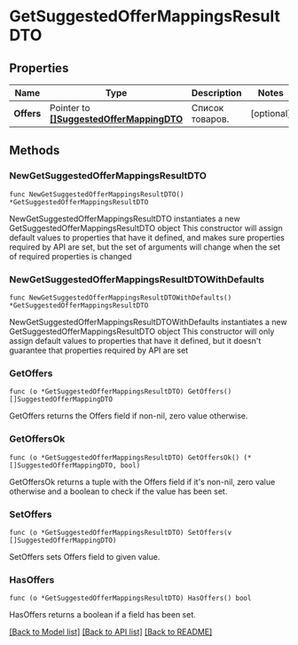 # GetSuggestedOfferMappingsResultDTO

## Properties

Name | Type | Description | Notes
------------ | ------------- | ------------- | -------------
**Offers** | Pointer to [**[]SuggestedOfferMappingDTO**](SuggestedOfferMappingDTO.md) | Список товаров. | [optional] 

## Methods

### NewGetSuggestedOfferMappingsResultDTO

`func NewGetSuggestedOfferMappingsResultDTO() *GetSuggestedOfferMappingsResultDTO`

NewGetSuggestedOfferMappingsResultDTO instantiates a new GetSuggestedOfferMappingsResultDTO object
This constructor will assign default values to properties that have it defined,
and makes sure properties required by API are set, but the set of arguments
will change when the set of required properties is changed

### NewGetSuggestedOfferMappingsResultDTOWithDefaults

`func NewGetSuggestedOfferMappingsResultDTOWithDefaults() *GetSuggestedOfferMappingsResultDTO`

NewGetSuggestedOfferMappingsResultDTOWithDefaults instantiates a new GetSuggestedOfferMappingsResultDTO object
This constructor will only assign default values to properties that have it defined,
but it doesn't guarantee that properties required by API are set

### GetOffers

`func (o *GetSuggestedOfferMappingsResultDTO) GetOffers() []SuggestedOfferMappingDTO`

GetOffers returns the Offers field if non-nil, zero value otherwise.

### GetOffersOk

`func (o *GetSuggestedOfferMappingsResultDTO) GetOffersOk() (*[]SuggestedOfferMappingDTO, bool)`

GetOffersOk returns a tuple with the Offers field if it's non-nil, zero value otherwise
and a boolean to check if the value has been set.

### SetOffers

`func (o *GetSuggestedOfferMappingsResultDTO) SetOffers(v []SuggestedOfferMappingDTO)`

SetOffers sets Offers field to given value.

### HasOffers

`func (o *GetSuggestedOfferMappingsResultDTO) HasOffers() bool`

HasOffers returns a boolean if a field has been set.


[[Back to Model list]](../README.md#documentation-for-models) [[Back to API list]](../README.md#documentation-for-api-endpoints) [[Back to README]](../README.md)


